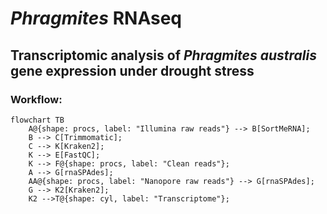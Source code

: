 # _Phragmites_ RNAseq
## Transcriptomic analysis of _Phragmites australis_ gene expression under drought stress

### Workflow:

```mermaid
flowchart TB
    A@{shape: procs, label: "Illumina raw reads"} --> B[SortMeRNA];
    B --> C[Trimmomatic];
    C --> K[Kraken2];
    K --> E[FastQC];
    K --> F@{shape: procs, label: "Clean reads"};
    A --> G[rnaSPAdes];
    AA@{shape: procs, label: "Nanopore raw reads"} --> G[rnaSPAdes];
    G --> K2[Kraken2];
    K2 -->T@{shape: cyl, label: "Transcriptome"};
```
